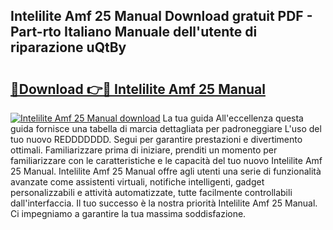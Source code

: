 ## Intelilite Amf 25 Manual Download gratuit PDF - Part-rto Italiano Manuale dell'utente di riparazione uQtBy

# <h2><a href="http://dfadfi.blite.top/?on=Intelilite+Amf+25+Manual">🔗Download 👉🔴 Intelilite Amf 25 Manual</a></h2>

[![Intelilite Amf 25 Manual download](https://i.imgur.com/lujVjoI.png)](http://dfadfi.blite.top/?on=Intelilite+Amf+25+Manual)
La tua guida All'eccellenza questa guida fornisce una tabella di marcia dettagliata per padroneggiare L'uso del tuo nuovo REDDDDDDD. Segui per garantire prestazioni e divertimento ottimali. Familiarizzare prima di iniziare, prenditi un momento per familiarizzare con le caratteristiche e le capacità del tuo nuovo Intelilite Amf 25 Manual. Intelilite Amf 25 Manual offre agli utenti una serie di funzionalità avanzate come assistenti virtuali, notifiche intelligenti, gadget personalizzabili e attività automatizzate, tutte facilmente controllabili dall'interfaccia. Il tuo successo è la nostra priorità Intelilite Amf 25 Manual. Ci impegniamo a garantire la tua massima soddisfazione.

